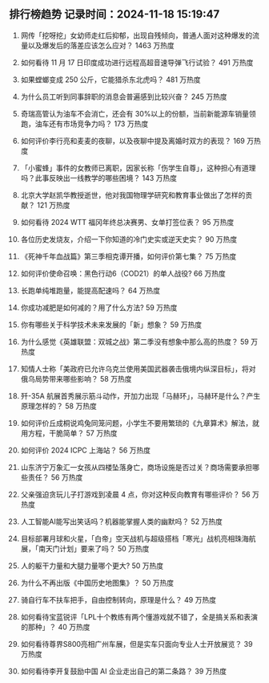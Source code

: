 
## 排行榜趋势 记录时间：2024-11-18 15:19:47
  
  1. 网传「挖呀挖」女幼师走红后抑郁，出现自残倾向，普通人面对这种爆发的流量以及爆发后的落差应该怎么应对？ 1463 万热度
    
  2. 如何看待 11 月 17 日印度成功进行远程高超音速导弹飞行试验？ 491 万热度
    
  3. 如果螳螂变成 250 公斤，它能猎杀东北虎吗？ 481 万热度
    
  4. 为什么员工听到同事辞职的消息会普遍感到比较兴奋？ 245 万热度
    
  5. 奇瑞高管认为油车不会消亡，还会有 30%以上的份额，当前新能源车销量领跑，油车还有市场竞争力吗？ 173 万热度
    
  6. 如何评价李行亮和麦麦的夜聊，以及夜聊中提及离婚时双方的表现？ 169 万热度
    
  7. 「小蜜蜂」事件的女教师已离职，因家长称「伤学生自尊」，这种担心有道理吗？此事反映出一线教学的哪些困境？ 143 万热度
    
  8. 北京大学赵凯华教授逝世，他对我国物理学研究和教育事业做出了怎样的贡献？ 121 万热度
    
  9. 如何看待 2024 WTT 福冈年终总决赛男、女单打签位表？ 95 万热度
    
  10. 各位历史发烧友，介绍一下你知道的冷门史实或逆天史实？ 90 万热度
    
  11. 《死神千年血战篇》第三季相克谭开播，如何评价第七集？ 75 万热度
    
  12. 如何评价使命召唤：黑色行动6（COD21）的单人战役? 66 万热度
    
  13. 长跑单纯堆跑量，能提高配速吗？ 64 万热度
    
  14. 你成功减肥是如何减的？用了什么方法? 59 万热度
    
  15. 你有哪些关于科学技术未来发展的「新」想象？ 59 万热度
    
  16. 为什么感觉《英雄联盟：双城之战》第二季没有想象中那么高的热度？ 59 万热度
    
  17. 知情人士称「美政府已允许乌克兰使用美国武器袭击俄境内纵深目标」，将对俄乌局势带来哪些影响？ 58 万热度
    
  18. 歼-35A 航展首秀展示筋斗动作，开加力出现「马赫环」，马赫环是什么？产生原理怎样的？ 58 万热度
    
  19. 如何评价丘成桐说鸡兔同笼问题，小学生不要用繁琐的《九章算术》解法，就用方程，干脆简单？ 57 万热度
    
  20. 如何评价 2024 ICPC 上海站？ 56 万热度
    
  21. 山东济宁万象汇一女孩从四楼坠落身亡，商场设施是否过关？商场需要承担哪些责任？ 56 万热度
    
  22. 父亲强迫贪玩儿子打游戏到凌晨 4 点，你对这种反向教育有哪些评价？ 56 万热度
    
  23. 人工智能AI能写出笑话吗？机器能掌握人类的幽默吗？ 52 万热度
    
  24. 目标部署月球和火星，「白帝」空天战机与超级搭档「寒光」战机亮相珠海航展，「南天门计划」要来了吗？ 50 万热度
    
  25. 人的躯干力量和大腿力量哪个更大? 50 万热度
    
  26. 为什么不再出版《中国历史地图集》？ 50 万热度
    
  27. 骑自行车不扶车把手，自由控制转向，原理是什么？ 49 万热度
    
  28. 如何看待宝蓝锐评「LPL十个教练有两个懂游戏就不错了，全是搞关系和表演的那种」？ 40 万热度
    
  29. 如何看待尊界S800亮相广州车展，但是实车只面向专业人士开放展览？ 39 万热度
    
  30. 如何看待李开复鼓励中国 AI 企业走出自己的第二条路？ 39 万热度
    